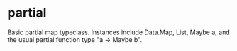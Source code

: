 # partial

Basic partial map typeclass.  Instances include Data.Map, List, Maybe a, and the usual partial function type "a -> Maybe b".

